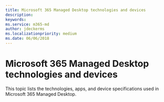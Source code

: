 ```yaml
---
title: Microsoft 365 Managed Desktop technologies and devices
description:  
keywords: 
ms.service: m365-md
author: jdeckerms
ms.localizationpriority: medium
ms.date: 06/06/2018
---
```


# Microsoft 365 Managed Desktop technologies and devices

This topic lists the technologies, apps, and device specifications used in Microsoft 365 Managed Desktop.